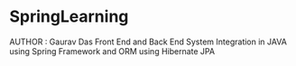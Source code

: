 # SpringLearning
AUTHOR : Gaurav Das
Front End and Back End System Integration in JAVA using Spring Framework and ORM using Hibernate JPA
